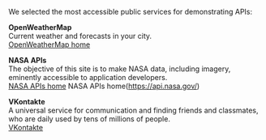 We selected the most accessible public services for demonstrating APIs:

**OpenWeatherMap**   
Current weather and forecasts in your city.  
<a href="https://openweathermap.org/">OpenWeatherMap home</a>  

**NASA APIs**  
The objective of this site is to make NASA data, including imagery, eminently accessible to application developers.  
<a href="https://api.nasa.gov/">NASA APIs home</a>
NASA APIs home(https://api.nasa.gov/)

**VKontakte**  
A universal service  for communication and finding friends and classmates, who are daily used by tens of millions of people.  
<a href="https://vk.com/">VKontakte</a>
